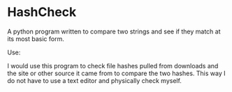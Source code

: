 # HashCheck

A python program written to compare two strings and see if they match at its most basic form.

Use:

I would use this program to check file hashes pulled from downloads and the site or other source it came from to compare the two hashes.  This way I do not have to use a text editor and physically check myself.

